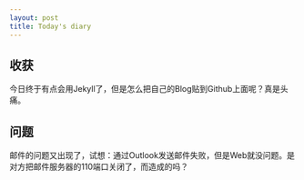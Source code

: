```yaml
---
layout: post
title: Today's diary
---
```


收获
----
今日终于有点会用Jekyll了，但是怎么把自己的Blog贴到Github上面呢？真是头痛。

问题
----
邮件的问题又出现了，试想：通过Outlook发送邮件失败，但是Web就没问题。是对方把邮件服务器的110端口关闭了，而造成的吗？
